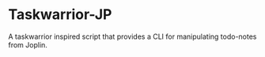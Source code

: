 # Taskwarrior-JP
A taskwarrior inspired script that provides a CLI for manipulating todo-notes from Joplin.
